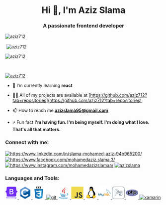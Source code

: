 <h1 align="center">Hi 👋, I'm Aziz Slama</h1>
<h3 align="center">A passionate frontend developer</h3>

<p><img align="left" src="https://github-readme-stats.vercel.app/api/top-langs?username=aziz712&show_icons=true&locale=en&layout=compact" alt="aziz712" /></p>
<br>
<p>&nbsp;<img align="center" src="https://github-readme-stats.vercel.app/api?username=aziz712&show_icons=true&locale=en" alt="aziz712" /></p>

<p align="left"> <img src="https://komarev.com/ghpvc/?username=aziz712&label=Profile%20views&color=0e75b6&style=flat" alt="aziz712" /> </p>
<br>

<p align="left"> <a href="https://github.com/ryo-ma/github-profile-trophy"><img src="https://github-profile-trophy.vercel.app/?username=aziz712" alt="aziz712" /></a> </p>

- 🌱 I’m currently learning **react**

- 👨‍💻 All of my projects are available at [https://github.com/aziz712?tab=repositories](https://github.com/aziz712?tab=repositories)

- 📫 How to reach me **azizslama95@gmail.com**

- ⚡ Fun fact **I'm having fun. I'm being myself. I'm doing what I love. That's all that matters.**

<h3 align="left">Connect with me:</h3>
<p align="left">
<a href="https://linkedin.com/in/https://www.linkedin.com/in/slama-mohamed-aziz-94b965200/" target="blank"><img align="center" src="https://raw.githubusercontent.com/rahuldkjain/github-profile-readme-generator/master/src/images/icons/Social/linked-in-alt.svg" alt="https://www.linkedin.com/in/slama-mohamed-aziz-94b965200/" height="30" width="40" /></a>
<a href="https://fb.com/https://www.facebook.com/mohamedaziz.slama.3/" target="blank"><img align="center" src="https://raw.githubusercontent.com/rahuldkjain/github-profile-readme-generator/master/src/images/icons/Social/facebook.svg" alt="https://www.facebook.com/mohamedaziz.slama.3/" height="30" width="40" /></a>
<a href="https://instagram.com/https://www.instagram.com/mohamedazizslamaa/" target="blank"><img align="center" src="https://raw.githubusercontent.com/rahuldkjain/github-profile-readme-generator/master/src/images/icons/Social/instagram.svg" alt="https://www.instagram.com/mohamedazizslamaa/" height="30" width="40" /></a>
<a href="https://discord.gg/azizslama" target="blank"><img align="center" src="https://raw.githubusercontent.com/rahuldkjain/github-profile-readme-generator/master/src/images/icons/Social/discord.svg" alt="azizslama" height="30" width="40" /></a>
</p>

<h3 align="left">Languages and Tools:</h3>
<p align="left"> <a href="https://getbootstrap.com" target="_blank" rel="noreferrer"> <img src="https://raw.githubusercontent.com/devicons/devicon/master/icons/bootstrap/bootstrap-plain-wordmark.svg" alt="bootstrap" width="40" height="40"/> </a> <a href="https://www.cprogramming.com/" target="_blank" rel="noreferrer"> <img src="https://raw.githubusercontent.com/devicons/devicon/master/icons/c/c-original.svg" alt="c" width="40" height="40"/> </a> <a href="https://www.w3schools.com/css/" target="_blank" rel="noreferrer"> <img src="https://raw.githubusercontent.com/devicons/devicon/master/icons/css3/css3-original-wordmark.svg" alt="css3" width="40" height="40"/> </a> <a href="https://git-scm.com/" target="_blank" rel="noreferrer"> <img src="https://www.vectorlogo.zone/logos/git-scm/git-scm-icon.svg" alt="git" width="40" height="40"/> </a> <a href="https://www.java.com" target="_blank" rel="noreferrer"> <img src="https://raw.githubusercontent.com/devicons/devicon/master/icons/java/java-original.svg" alt="java" width="40" height="40"/> </a> <a href="https://developer.mozilla.org/en-US/docs/Web/JavaScript" target="_blank" rel="noreferrer"> <img src="https://raw.githubusercontent.com/devicons/devicon/master/icons/javascript/javascript-original.svg" alt="javascript" width="40" height="40"/> </a> <a href="https://www.linux.org/" target="_blank" rel="noreferrer"> <img src="https://raw.githubusercontent.com/devicons/devicon/master/icons/linux/linux-original.svg" alt="linux" width="40" height="40"/> </a> <a href="https://www.mysql.com/" target="_blank" rel="noreferrer"> <img src="https://raw.githubusercontent.com/devicons/devicon/master/icons/mysql/mysql-original-wordmark.svg" alt="mysql" width="40" height="40"/> </a> <a href="https://www.photoshop.com/en" target="_blank" rel="noreferrer"> <img src="https://raw.githubusercontent.com/devicons/devicon/master/icons/photoshop/photoshop-line.svg" alt="photoshop" width="40" height="40"/> </a> <a href="https://www.php.net" target="_blank" rel="noreferrer"> <img src="https://raw.githubusercontent.com/devicons/devicon/master/icons/php/php-original.svg" alt="php" width="40" height="40"/> </a> <a href="https://dotnet.microsoft.com/apps/xamarin" target="_blank" rel="noreferrer"> <img src="https://raw.githubusercontent.com/detain/svg-logos/780f25886640cef088af994181646db2f6b1a3f8/svg/xamarin.svg" alt="xamarin" width="40" height="40"/> </a> </p>



